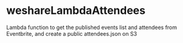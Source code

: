 # weshareLambdaAttendees

Lambda function to get the published events list and attendees from Eventbrite, and create a public attendees.json on S3
